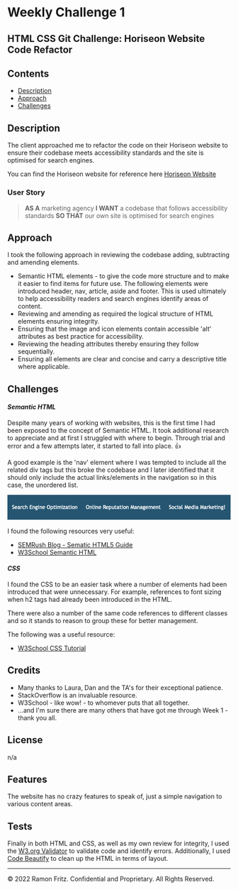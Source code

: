 # Weekly Challenge 1

## HTML CSS Git Challenge: Horiseon Website Code Refactor

## Contents
* [Description](#description)
* [Approach](#approach)
* [Challenges](#challenges)

## Description

The client approached me to refactor the code on their Horiseon website to ensure their codebase meets accessibility standards and the site is optimised for search engines.

You can find the Horiseon website for reference here [Horiseon Website](https://urbanpatrol.github.io/html-css-git-challenge/challenge/starter/index.html)

### User Story
>**AS A** marketing agency
**I WANT** a codebase that follows accessibility standards
**SO THAT** our own site is optimised for search engines

## Approach
I took the following approach in reviewing the codebase adding, subtracting and amending elements. 
* Semantic HTML elements - to give the code more structure and to make it easier to find items for future use. The following elements were introduced header, nav, article, aside and footer. This is used ultimately to help accessibility readers and search engines identify areas of content. 
* Reviewing and amending as required the logical structure of HTML elements ensuring integrity.
* Ensuring that the image and icon elements contain accessible 'alt' attributes as best practice for accessibility.
* Reviewing the heading attributes thereby ensuring they follow sequentially.
* Ensuring all elements are clear and concise and carry a descriptive title where applicable.

## Challenges
#### *Semantic HTML*
Despite many years of working with websites, this is the first time I had been exposed to the concept of Semantic HTML. It took additional research to appreciate and at first I struggled with where to begin. Through trial and error and a few attempts later, it started to fall into place. 👍  

A good example is the 'nav' element where I was tempted to include all the related div tags but this broke the codebase and I later identified that it should only include the actual links/elements in the navigation so in this case, the unordered list.

![](challenge/starter/assets/images/horiseon-nav.png)

I found the following resources very useful:
* [SEMRush Blog - Sematic HTML5 Guide](https://www.semrush.com/blog/semantic-html5-guide/)
* [W3School Semantic HTML](https://www.w3schools.com/html/html5_semantic_elements.asp)

#### *CSS*
I found the CSS to be an easier task where a number of elements had been introduced that were unnecessary. For example, references to font sizing when h2 tags had already been introduced in the HTML.

There were also a number of the same code references to different classes and so it stands to reason to group these for better management.

The following was a useful resource:
* [W3School CSS Tutorial](https://www.w3schools.com/css/)

## Credits

* Many thanks to Laura, Dan and the TA's for their exceptional patience.
* StackOverflow is an invaluable resource.
* W3School - like wow! - to whomever puts that all together.
* ...and I'm sure there are many others that have got me through Week 1 - thank you all. 

## License

n/a

## Features

The website has no crazy features to speak of, just a simple navigation to various content areas.

## Tests

Finally in both HTML and CSS, as well as my own review for integrity, I used the [W3.org Validator](https://validator.w3.org) to validate code and identify errors. Additionally, I used [Code Beautify](https://codebeautify.org/htmlviewer) to clean up the HTML in terms of layout. 

---

© 2022 Ramon Fritz. Confidential and Proprietary. All Rights Reserved.